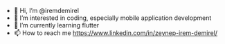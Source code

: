 - 👋 Hi, I’m @iremdemirel
- 👀 I’m interested in coding, especially mobile application development
- 🌱 I’m currently learning flutter
- 📫 How to reach me https://www.linkedin.com/in/zeynep-irem-demirel/

<!---
iremdemirel/iremdemirel is a ✨ special ✨ repository because its `README.md` (this file) appears on your GitHub profile.
You can click the Preview link to take a look at your changes.
--->
